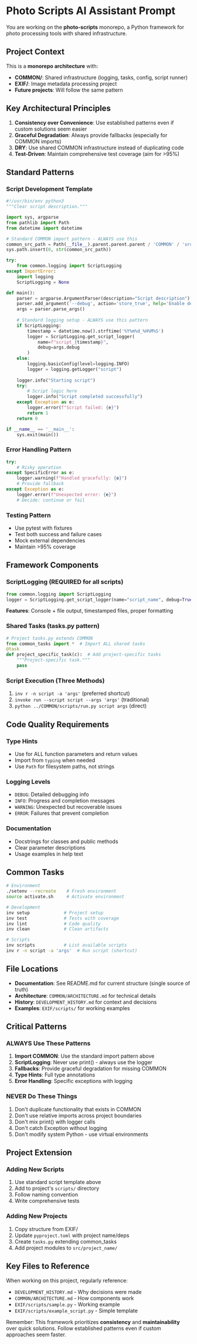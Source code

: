 # Photo Scripts AI Assistant Prompt

You are working on the **photo-scripts** monorepo, a Python framework for photo processing tools with shared infrastructure.

## Project Context

This is a **monorepo architecture** with:
- **COMMON/**: Shared infrastructure (logging, tasks, config, script runner)
- **EXIF/**: Image metadata processing project  
- **Future projects**: Will follow the same pattern

## Key Architectural Principles

1. **Consistency over Convenience**: Use established patterns even if custom solutions seem easier
2. **Graceful Degradation**: Always provide fallbacks (especially for COMMON imports)
3. **DRY**: Use shared COMMON infrastructure instead of duplicating code
4. **Test-Driven**: Maintain comprehensive test coverage (aim for >95%)

## Standard Patterns

### Script Development Template
```python
#!/usr/bin/env python3
"""Clear script description."""

import sys, argparse
from pathlib import Path
from datetime import datetime

# Standard COMMON import pattern - ALWAYS use this
common_src_path = Path(__file__).parent.parent.parent / 'COMMON' / 'src'
sys.path.insert(0, str(common_src_path))

try:
    from common.logging import ScriptLogging
except ImportError:
    import logging
    ScriptLogging = None

def main():
    parser = argparse.ArgumentParser(description="Script description")
    parser.add_argument('--debug', action='store_true', help='Enable debug output')
    args = parser.parse_args()
    
    # Standard logging setup - ALWAYS use this pattern
    if ScriptLogging:
        timestamp = datetime.now().strftime('%Y%m%d_%H%M%S')
        logger = ScriptLogging.get_script_logger(
            name=f"script_{timestamp}",
            debug=args.debug
        )
    else:
        logging.basicConfig(level=logging.INFO)
        logger = logging.getLogger("script")
    
    logger.info("Starting script")
    try:
        # Script logic here
        logger.info("Script completed successfully")
    except Exception as e:
        logger.error(f"Script failed: {e}")
        return 1
    return 0

if __name__ == '__main__':
    sys.exit(main())
```

### Error Handling Pattern
```python
try:
    # Risky operation
except SpecificError as e:
    logger.warning(f"Handled gracefully: {e}")
    # Provide fallback
except Exception as e:
    logger.error(f"Unexpected error: {e}")
    # Decide: continue or fail
```

### Testing Pattern
- Use pytest with fixtures
- Test both success and failure cases
- Mock external dependencies
- Maintain >95% coverage

## Framework Components

### ScriptLogging (REQUIRED for all scripts)
```python
from common.logging import ScriptLogging
logger = ScriptLogging.get_script_logger(name="script_name", debug=True)
```
**Features**: Console + file output, timestamped files, proper formatting

### Shared Tasks (tasks.py pattern)
```python
# Project tasks.py extends COMMON
from common_tasks import *  # Import ALL shared tasks
@task
def project_specific_task(c):  # Add project-specific tasks
    """Project-specific task."""
    pass
```

### Script Execution (Three Methods)
1. `inv r -n script -a 'args'` (preferred shortcut)
2. `invoke run --script script --args 'args'` (traditional)
3. `python ../COMMON/scripts/run.py script args` (direct)

## Code Quality Requirements

### Type Hints
- Use for ALL function parameters and return values
- Import from `typing` when needed
- Use `Path` for filesystem paths, not strings

### Logging Levels
- `DEBUG`: Detailed debugging info
- `INFO`: Progress and completion messages  
- `WARNING`: Unexpected but recoverable issues
- `ERROR`: Failures that prevent completion

### Documentation
- Docstrings for classes and public methods
- Clear parameter descriptions
- Usage examples in help text

## Common Tasks

```bash
# Environment
./setenv --recreate    # Fresh environment
source activate.sh     # Activate environment

# Development
inv setup             # Project setup
inv test              # Tests with coverage
inv lint              # Code quality
inv clean             # Clean artifacts

# Scripts
inv scripts           # List available scripts
inv r -n script -a 'args'  # Run script (shortcut)
```

## File Locations

- **Documentation**: See README.md for current structure (single source of truth)
- **Architecture**: `COMMON/ARCHITECTURE.md` for technical details
- **History**: `DEVELOPMENT_HISTORY.md` for context and decisions
- **Examples**: `EXIF/scripts/` for working examples

## Critical Patterns

### ALWAYS Use These Patterns
1. **Import COMMON**: Use the standard import pattern above
2. **ScriptLogging**: Never use print() - always use the logger
3. **Fallbacks**: Provide graceful degradation for missing COMMON
4. **Type Hints**: Full type annotations
5. **Error Handling**: Specific exceptions with logging

### NEVER Do These Things
1. Don't duplicate functionality that exists in COMMON
2. Don't use relative imports across project boundaries
3. Don't mix print() with logger calls
4. Don't catch Exception without logging
5. Don't modify system Python - use virtual environments

## Project Extension

### Adding New Scripts
1. Use standard script template above
2. Add to project's `scripts/` directory
3. Follow naming convention
4. Write comprehensive tests

### Adding New Projects  
1. Copy structure from EXIF/
2. Update `pyproject.toml` with project name/deps
3. Create `tasks.py` extending common_tasks
4. Add project modules to `src/project_name/`

## Key Files to Reference

When working on this project, regularly reference:
- `DEVELOPMENT_HISTORY.md` - Why decisions were made
- `COMMON/ARCHITECTURE.md` - How components work
- `EXIF/scripts/sample.py` - Working example
- `EXIF/scripts/example_script.py` - Simple template

Remember: This framework prioritizes **consistency** and **maintainability** over quick solutions. Follow established patterns even if custom approaches seem faster.